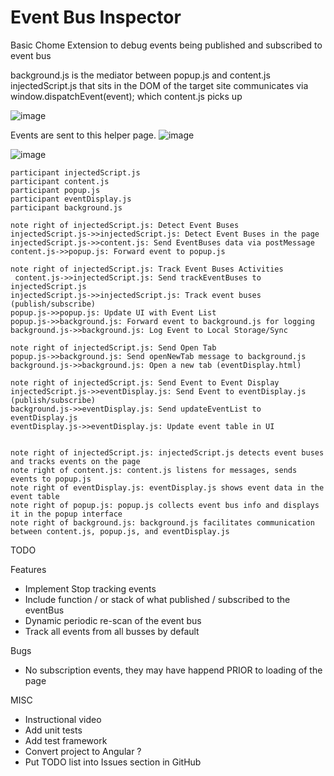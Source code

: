 # Event Bus Inspector
Basic Chome Extension to debug events being published and subscribed to event bus

background.js is the mediator between popup.js and content.js
injectedScript.js that sits in the DOM of the target site communicates via window.dispatchEvent(event); which content.js picks up

![image](https://github.com/user-attachments/assets/ff40ac70-348f-48e8-909e-371888827d9f)


Events are sent to this helper page. 
![image](https://github.com/user-attachments/assets/b971adf9-be53-4991-97cb-d751baad96b0)

![image](https://github.com/user-attachments/assets/4ccb0266-5f7e-410b-8c2c-5e6a61fb82b2)


```
participant injectedScript.js
participant content.js
participant popup.js
participant eventDisplay.js
participant background.js

note right of injectedScript.js: Detect Event Buses
injectedScript.js->>injectedScript.js: Detect Event Buses in the page
injectedScript.js->>content.js: Send EventBuses data via postMessage
content.js->>popup.js: Forward event to popup.js

note right of injectedScript.js: Track Event Buses Activities
 content.js->>injectedScript.js: Send trackEventBuses to injectedScript.js
injectedScript.js->>injectedScript.js: Track event buses (publish/subscribe)
popup.js->>popup.js: Update UI with Event List
popup.js->>background.js: Forward event to background.js for logging
background.js->>background.js: Log Event to Local Storage/Sync

note right of injectedScript.js: Send Open Tab
popup.js->>background.js: Send openNewTab message to background.js
background.js->>background.js: Open a new tab (eventDisplay.html)

note right of injectedScript.js: Send Event to Event Display
injectedScript.js->>eventDisplay.js: Send Event to eventDisplay.js (publish/subscribe)
background.js->>eventDisplay.js: Send updateEventList to eventDisplay.js
eventDisplay.js->>eventDisplay.js: Update event table in UI


note right of injectedScript.js: injectedScript.js detects event buses and tracks events on the page
note right of content.js: content.js listens for messages, sends events to popup.js
note right of eventDisplay.js: eventDisplay.js shows event data in the event table
note right of popup.js: popup.js collects event bus info and displays it in the popup interface
note right of background.js: background.js facilitates communication between content.js, popup.js, and eventDisplay.js
```



TODO

Features 
- Implement Stop tracking events
- Include function / or stack of what published / subscribed to the eventBus
- Dynamic periodic re-scan of the event bus
- Track all events from all busses by default

Bugs
- No subscription events, they may have happend PRIOR to loading of the page

MISC
- Instructional video
- Add unit tests
- Add test framework
- Convert project to Angular ?
- Put TODO list into Issues section in GitHub




